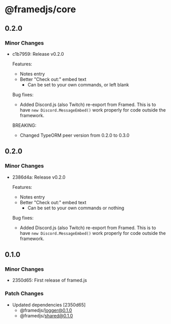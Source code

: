 # @framedjs/core

## 0.2.0

### Minor Changes

-   c1b7959: Release v0.2.0

    Features:

    -   Notes entry
    -   Better "Check out:" embed text
        -   Can be set to your own commands, or left blank

    Bug fixes:

    -   Added Discord.js (also Twitch) re-export from Framed. This is to have `new Discord.MessageEmbed()`
        work properly for code outside the framework.

    BREAKING:

    -   Changed TypeORM peer version from 0.2.0 to 0.3.0

## 0.2.0

### Minor Changes

-   2386d4a: Release v0.2.0

    Features:

    -   Notes entry
    -   Better "Check out:" embed text
        -   Can be set to your own commands or nothing

    Bug fixes:

    -   Added Discord.js (also Twitch) re-export from Framed. This is to have `new Discord.MessageEmbed()` work properly for code outside the framework.

## 0.1.0

### Minor Changes

-   2350d65: First release of framed.js

### Patch Changes

-   Updated dependencies [2350d65]
    -   @framedjs/logger@0.1.0
    -   @framedjs/shared@0.1.0
